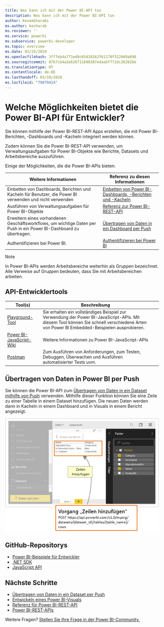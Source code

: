 ```yaml
---
title: Was kann ich mit der Power BI-API tun
description: Was kann ich mit der Power BI-API tun
author: KesemSharabi
ms.author: kesharab
ms.reviewer: ''
ms.service: powerbi
ms.subservice: powerbi-developer
ms.topic: overview
ms.date: 03/25/2019
ms.openlocfilehash: 3ff7eb4a771ed8c65d18262f61170f312049a898
ms.sourcegitcommit: 87b7cb4a2e626711b98387edaa5ff72dc26262bb
ms.translationtype: HT
ms.contentlocale: de-DE
ms.lasthandoff: 03/10/2020
ms.locfileid: "79079414"
---
```

# <a name="what-can-developers-do-with-the-power-bi-api"></a>Welche Möglichkeiten bietet die Power BI-API für Entwickler?

Sie können mithilfe der Power BI-REST-API Apps erstellen, die mit Power BI-Berichten, -Dashboards und -Kacheln integriert werden können.

Zudem können Sie die Power BI-REST-API verwenden, um Verwaltungsaufgaben für Power BI-Objekte wie Berichte, Datasets und Arbeitsbereiche auszuführen.

Einige der Möglichkeiten, die die Power BI-APIs bieten:

| **Weitere Informationen** | **Referenz zu diesen Informationen** |
|----------------------------------------------------------------------------------|------------------------------------------------------------------------------------|
| Einbetten von Dashboards, Berichten und Kacheln für Benutzer, die Power BI verwenden und nicht verwenden | [Einbetten von Power BI-Dashboards, -Berichten und -Kacheln](../embed-sample-for-customers.md) |
| Ausführen von Verwaltungsaufgaben für Power BI-Objekte | [Referenz zur Power BI-REST-API](https://docs.microsoft.com/rest/api/power-bi/) |
| Erweitern eines vorhandenen Geschäftsworkflows, um wichtige Daten per Push in ein Power BI-Dashboard zu übertragen. | [Übertragen von Daten in ein Dashboard per Push](walkthrough-push-data.md) |
| Authentifizieren bei Power BI. | [Authentifizieren bei Power BI](../get-azuread-access-token.md) |

> [!NOTE]
> In Power BI-APIs werden Arbeitsbereiche weiterhin als Gruppen bezeichnet. Alle Verweise auf Gruppen bedeuten, dass Sie mit Arbeitsbereichen arbeiten.

## <a name="api-developer-tools"></a>API-Entwicklertools

| Tool(s) | Beschreibung |  |  |
|-------------------------|---------------------------------------------------------------------------------------------------------------------------------------------------|---|---|
| [Playground-Tool](https://microsoft.github.io/PowerBI-JavaScript/demo) | Sie erhalten ein vollständiges Beispiel zur Verwendung der Power BI-JavaScript-APIs. Mit diesem Tool können Sie schnell verschiedene Arten von Power BI Embedded-Beispielen ausprobieren. |  |  |
| [Power BI-JavaScript-Wiki](https://github.com/Microsoft/powerbi-javascript/wiki) | Weitere Informationen zu Power BI-JavaScript-APIs |  |  |
| [Postman](https://www.getpostman.com/) | Zum Ausführen von Anforderungen, zum Testen, Debuggen, Überwachen und Ausführen automatisierter Tests uvm. |

## <a name="push-data-into-power-bi"></a>Übertragen von Daten in Power BI per Push

Sie können die Power BI-API zum [Übertragen von Daten in ein Dataset mithilfe von Push](walkthrough-push-data.md) verwenden. Mithilfe dieser Funktion können Sie eine Zeile zu einer Tabelle in einem Dataset hinzufügen. Die neuen Daten werden dann in Kacheln in einem Dashboard und in Visuals in einem Bericht angezeigt.

![Beispiel für das Übertragen von Daten per Push](media/overview-of-power-bi-rest-api/powerbi-push-data.png)

## <a name="github-repositories"></a>GitHub-Repositorys

* [Power BI-Beispiele für Entwickler](https://github.com/Microsoft/PowerBI-Developer-Samples)
* [.NET SDK](https://github.com/Microsoft/PowerBI-CSharp)
* [JavaScript API](https://github.com/Microsoft/PowerBI-JavaScript)

## <a name="next-steps"></a>Nächste Schritte

* [Übertragen von Daten in ein Dataset per Push](walkthrough-push-data.md)
* [Entwickeln eines Power BI-Visuals](../visuals/custom-visual-develop-tutorial.md)
* [Referenz für Power BI-REST-API](rest-api-reference.md)
* [Power BI-REST-APIs](https://docs.microsoft.com/rest/api/power-bi/)

Weitere Fragen? [Stellen Sie Ihre Frage in der Power BI-Community.](https://community.powerbi.com/)
